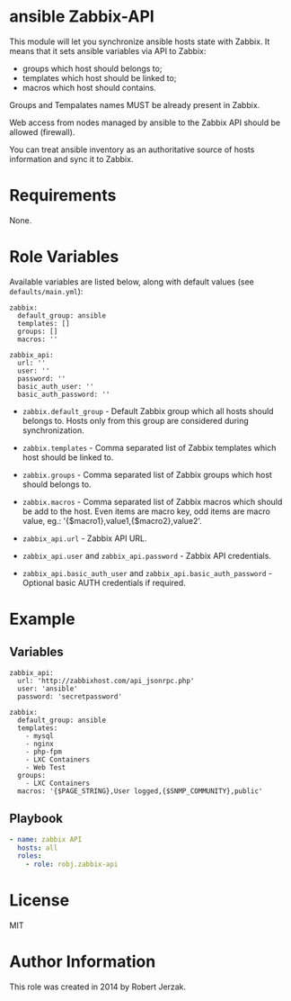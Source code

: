 ansible Zabbix-API
==================

This module will let you synchronize ansible hosts state with Zabbix. It means that it sets ansible variables via API to Zabbix:
- groups which host should belongs to;
- templates which host should be linked to;
- macros which host should contains.

Groups and Tempalates names MUST be already present in Zabbix.

Web access from nodes managed by ansible to the Zabbix API should be allowed (firewall).

You can treat ansible inventory as an authoritative source of hosts information and sync it to Zabbix.

Requirements
============

None.

Role Variables
==============

Available variables are listed below, along with default values (see `defaults/main.yml`):

    zabbix:
      default_group: ansible
      templates: []
      groups: []
      macros: ''

    zabbix_api:
      url: ''
      user: ''
      password: ''
      basic_auth_user: ''
      basic_auth_password: ''
      
- `zabbix.default_group` - Default Zabbix group which all hosts should belongs to. Hosts only from this group are considered during synchronization.
- `zabbix.templates` - Comma separated list of Zabbix templates which host should be linked to.
- `zabbix.groups` - Comma separated list of Zabbix groups which host should belongs to.
- `zabbix.macros` - Comma separated list of Zabbix macros which should be add to the host. Even items are macro key, odd items are macro value, eg.: '{$macro1},value1,{$macro2},value2'.

- `zabbix_api.url` - Zabbix API URL.
- `zabbix_api.user` and `zabbix_api.password` - Zabbix API credentials.
- `zabbix_api.basic_auth_user` and `zabbix_api.basic_auth_password` - Optional basic AUTH credentials if required.

Example
=======

Variables
---------

    zabbix_api:
      url: 'http://zabbixhost.com/api_jsonrpc.php'
      user: 'ansible'
      password: 'secretpassword'
  
    zabbix:
      default_group: ansible
      templates:
        - mysql
        - nginx
        - php-fpm
        - LXC Containers
        - Web Test
      groups:
        - LXC Containers
      macros: '{$PAGE_STRING},User logged,{$SNMP_COMMUNITY},public'
      
Playbook
--------

```yaml
- name: zabbix API
  hosts: all
  roles:
    - role: robj.zabbix-api
```

License
=======
MIT

Author Information
==================
This role was created in 2014 by Robert Jerzak.
